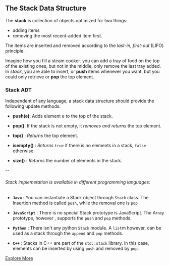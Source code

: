 ## The Stack Data Structure

The **stack** is collection of objects optimized for two things:  

- adding items
- removing the most recent-added item first.

The items are inserted and removed according to the _last-in_, _first-out_ (LIFO) principle.

Imagine how you fill a steam cooker. you can add a tray of food on the top of the existing ones, but not in the middle, only remove the last tray added. In _stack_, you are able to insert, or **push** items whenever you want, but you could only retrieve or **pop** the top element.

### Stack ADT
Independent of any language, a stack data structure should provide the following update methods: 

- **push(e)**: Adds element e to the top of the stack.

- **pop()**: If the stack is not empty, it _removes and returns_ the top element.
- **top()** : _Returns_ the top element.
- **isempty()** : _Returns_ `true` if there is no elements in a stack, `false` otherwise.
- **size()** : _Returns_ the number of elements in the stack.

--
###### Stack implemetation is available in different programming languages:

- **`Java`** : You can instantiate a Stack object through `Stack` class. The Insertion method is called `push`, while the removal one is `pop`

- **`JavaScript`** : There is no special Stack prototype is JavaScript. The Array prototype, however , supports the `push` and `pop` methods.
- **`Python`** : There isn't any python `Stack` module. A `list`m however, can be used as a stack through the `append` and `pop` methods.
- **`C++`** : Stacks in C++ are part of the `std::stack` library. In this case, elements can be inserted by using `push` and removed by `pop`.

[Explore More](https://en.wikibooks.org/wiki/Data_Structures/Stacks_and_Queues)

 